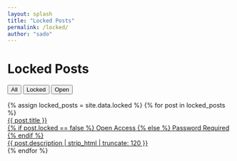 ```yaml
---
layout: splash
title: "Locked Posts"
permalink: /locked/
author: "sado"
---
```


# Locked Posts

<div class="filter-controls" style="margin-bottom: 1rem;">
  <button class="filter-btn active" data-filter="all">All</button>
  <button class="filter-btn" data-filter="locked">Locked</button>
  <button class="filter-btn" data-filter="open">Open</button>
</div>

<div class="post-grid">
  {% assign locked_posts = site.data.locked %}
  {% for post in locked_posts %}
    <div class="post-card" data-status="{% if post.locked == false %}false{% else %}true{% endif %}">
      <a href="{{'/locked/' | relative_url}}{{ post.title | slugify }}.html">
        <div class="post-title">{{ post.title }}</div>
        <div class="post-date">
          {% if post.locked == false %}
            <span class="badge badge-open"><i class="fas fa-unlock"></i> Open Access</span>
          {% else %}
            <span class="badge badge-locked"><i class="fas fa-lock"></i> Password Required</span>
          {% endif %}
        </div>
        <div class="post-excerpt">{{ post.description | strip_html | truncate: 120 }}</div>
      </a>
    </div>
  {% endfor %}
</div>

<script>
document.querySelectorAll('.filter-btn').forEach(btn => {
  btn.addEventListener('click', () => {
    const filter = btn.dataset.filter;
    document.querySelectorAll('.filter-btn').forEach(b => b.classList.remove('active'));
    btn.classList.add('active');
    document.querySelectorAll('.post-card').forEach(card => {
      const status = card.dataset.status === 'false' ? 'open' : 'locked';
      card.style.display = (filter === 'all' || filter === status) ? 'block' : 'none';
    });
  });
});
</script>
